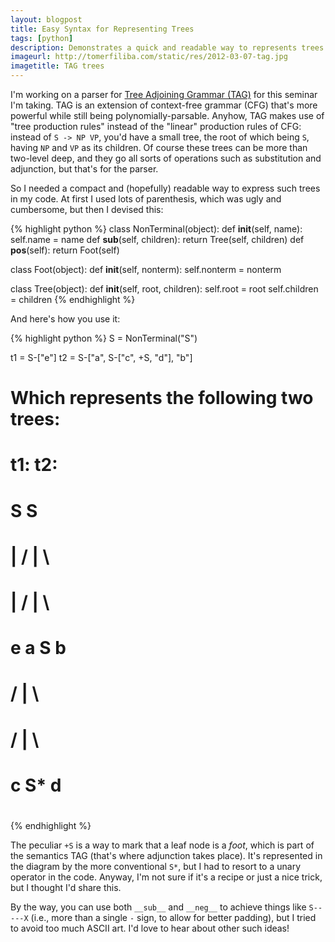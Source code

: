 ```yaml
---
layout: blogpost
title: Easy Syntax for Representing Trees
tags: [python]
description: Demonstrates a quick and readable way to represents trees in python code
imageurl: http://tomerfiliba.com/static/res/2012-03-07-tag.jpg
imagetitle: TAG trees
---
```


I'm working on a parser for [Tree Adjoining Grammar (TAG)](http://en.wikipedia.org/wiki/Tree-adjoining_grammar) 
for this seminar I'm taking. TAG is an extension of context-free grammar (CFG) that's more powerful
while still being polynomially-parsable. Anyhow, TAG makes use of "tree production rules" instead of 
the "linear" production rules of CFG: instead of `S -> NP VP`, you'd have a small tree, the root of
which being `S`, having `NP` and `VP` as its children. Of course these trees can be more than 
two-level deep, and they go all sorts of operations such as substitution and adjunction, but that's
for the parser.

So I needed a compact and (hopefully) readable way to express such trees in my code. At first I 
used lots of parenthesis, which was ugly and cumbersome, but then I devised this:

{% highlight python %}
class NonTerminal(object):
    def __init__(self, name):
        self.name = name
    def __sub__(self, children):
        return Tree(self, children)
    def __pos__(self):
        return Foot(self)

class Foot(object):
    def __init__(self, nonterm):
        self.nonterm = nonterm

class Tree(object):
    def __init__(self, root, children):
        self.root = root
        self.children = children
{% endhighlight %}

And here's how you use it:

{% highlight python %}
S = NonTerminal("S")

t1 = S-["e"]
t2 = S-["a", S-["c", +S, "d"], "b"]

# Which represents the following two trees:
#
# t1:                t2:
#      S                  S 
#      |                / | \
#      |               /  |  \
#      e              a   S   b
#                       / | \
#                      /  |  \
#                     c   S*  d
#
{% endhighlight %}

The peculiar `+S` is a way to mark that a leaf node is a *foot*, which is part of the semantics TAG
(that's where adjunction takes place). It's represented in the diagram by the more conventional `S*`, 
but I had to resort to a unary operator in the code. Anyway, I'm not sure if it's a recipe or just
a nice trick, but I thought I'd share this.

By the way, you can use both `__sub__` and `__neg__` to achieve things like `S-----X` (i.e.,
more than a single `-` sign, to allow for better padding), but I tried to avoid too much ASCII art.
I'd love to hear about other such ideas!



